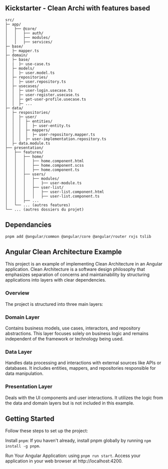 ## Kickstarter - Clean Archi with features based
```
src/
├─ app/
│   ├── @core/
│   │   ├── auth/
│   │   ├── modules/
│   │   ├── services/
├─ base/
│  ├─ mapper.ts
├─ domain/
│  ├─ base/
│  |  ├─ use-case.ts
│  ├─ models/
│  │  ├─ user.model.ts
│  ├─ repositories/
│  │  ├─ user.repository.ts
│  ├─ usecases/
│  │  ├─ user-login.usecase.ts
│  │  ├─ user-register.usecase.ts
│  │  ├─ get-user-profile.usecase.ts
│  │  ├─ ...
├─ data/
│  ├─ respositories/
│  │  ├─ user/
│  │  │  ├─ entities/
│  │  │  │  ├─ user-entity.ts
│  │  │  ├─ mappers/
│  │  │  │  ├─ user-repository.mapper.ts
│  │  │  ├─ user-implementation.repository.ts
│  ├─ data.module.ts
├── presentation/
│   ├── features/
│   │   ├── home/
│   │   │   ├── home.component.html
│   │   │   ├── home.component.scss
│   │   │   ├── home.component.ts
│   │   ├── users/
│   │   │   ├── modules/
│   │   │   │   ├── user-module.ts
│   │   │   ├── user-list/
│   │   │   │   ├── user-list.component.html
│   │   │   │   ├── user-list.component.ts
│   │   ├── ...
│   └── ... (autres features)
└── ... (autres dossiers du projet)
```
## Dependancies
`pnpm add @angular/common @angular/core @angular/router rxjs tslib`


## Angular Clean Architecture Example
This project is an example of implementing Clean Architecture in an Angular application. Clean Architecture is a software design philosophy that emphasizes separation of concerns and maintainability by structuring applications into layers with clear dependencies.

### Overview
The project is structured into three main layers:

### Domain Layer
Contains business models, use cases, interactors, and repository abstractions. This layer focuses solely on business logic and remains independent of the framework or technology being used.

### Data Layer
Handles data processing and interactions with external sources like APIs or databases. It includes entities, mappers, and repositories responsible for data manipulation.

### Presentation Layer
Deals with the UI components and user interactions. It utilizes the logic from the data and domain layers but is not included in this example.

## Getting Started
Follow these steps to set up the project:

Install `pnpm`: If you haven't already, install pnpm globally by running `npm install -g pnpm`.

Run Your Angular Application: using `pnpm run start`. Access your application in your web browser at http://localhost:4200.

<!-- ## Contributors
https://medium.com/taager-tech-blog/clean-architecture-for-angular-applications-b7ab140f0d5a -->
